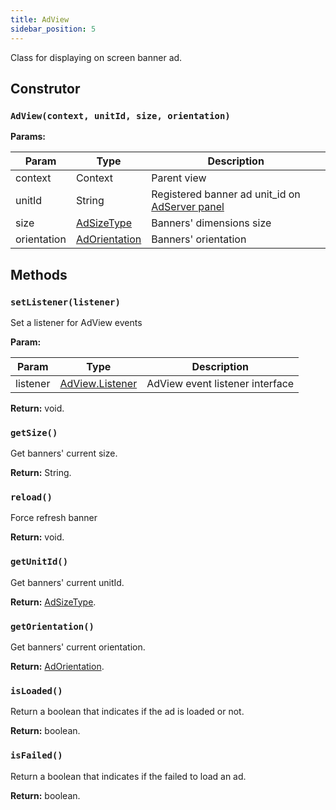 ```yaml
---
title: AdView
sidebar_position: 5
---
```


Class for displaying on screen banner ad.

## Construtor

### `AdView(context, unitId, size, orientation)`

**Params:**

| Param       | Type                                                    | Description                                                                     |
| ----------- | ------------------------------------------------------- | ------------------------------------------------------------------------------- |
| context     | Context                                                 | Parent view                                                                     |
| unitId      | String                                                  | Registered banner ad unit_id on [AdServer panel](https://adserver.adgrowth.com) |
| size        | [AdSizeType](/docs/api/android/enums/ad_size_type)      | Banners' dimensions size                                                        |
| orientation | [AdOrientation](/docs/api/android/enums/ad_orientation) | Banners' orientation                                                            |

## Methods

### `setListener(listener)`

Set a listener for AdView events

**Param:**

| Param    | Type                                                 | Description                     |
| -------- | ---------------------------------------------------- | ------------------------------- |
| listener | [AdView.Listener](/docs/api/android/banner/listener) | AdView event listener interface |

**Return:** void.

### `getSize()`

Get banners' current size.

**Return:** String.

### `reload()`

Force refresh banner

**Return:** void.

### `getUnitId()`

Get banners' current unitId.

**Return:** [AdSizeType](/docs/api/android/enums/ad_size_type).

### `getOrientation()`

Get banners' current orientation.

**Return:** [AdOrientation](/docs/api/android/enums/ad_orientation).

### `isLoaded()`

Return a boolean that indicates if the ad is loaded or not.

**Return:** boolean.

### `isFailed()`

Return a boolean that indicates if the failed to load an ad.

**Return:** boolean.
